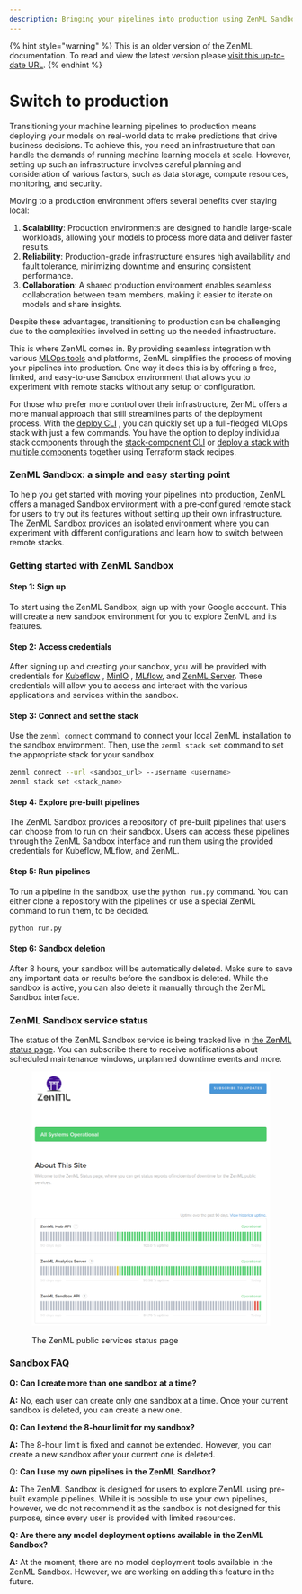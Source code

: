```yaml
---
description: Bringing your pipelines into production using ZenML Sandbox
---
```


{% hint style="warning" %}
This is an older version of the ZenML documentation. To read and view the latest version please [visit this up-to-date URL](https://docs.zenml.io).
{% endhint %}


# Switch to production

Transitioning your machine learning pipelines to production means deploying your models on real-world data to make
predictions that drive business decisions. To achieve this, you need an infrastructure that can handle the demands of
running machine learning models at scale. However, setting up such an infrastructure involves careful planning and
consideration of various factors, such as data storage, compute resources, monitoring, and security.

Moving to a production environment offers several benefits over staying local:

1. **Scalability**: Production environments are designed to handle large-scale workloads, allowing your models to
   process more data and deliver faster results.
2. **Reliability**: Production-grade infrastructure ensures high availability and fault tolerance, minimizing downtime
   and ensuring consistent performance.
3. **Collaboration**: A shared production environment enables seamless collaboration between team members, making it
   easier to iterate on models and share insights.

Despite these advantages, transitioning to production can be challenging due to the complexities involved in setting up
the needed infrastructure.

This is where ZenML comes in. By providing seamless integration with
various [MLOps tools](/docs/book/user-guide/component-guide/integration-overview.md) and platforms, ZenML simplifies the
process of moving your pipelines into production. One way it does this is by offering a free, limited, and easy-to-use 
Sandbox environment that allows you to experiment with remote stacks without any setup or configuration.

For those who prefer more control over their infrastructure, ZenML offers a more manual approach that still streamlines
parts of the deployment process. With
the [deploy CLI](/docs/book/platform-guide/set-up-your-mlops-platform/deploy-and-set-up-a-cloud-stack/deploy-and-set-up-a-cloud-stack.md)
, you can quickly set up a full-fledged MLOps stack with just a few commands. You have the option to deploy individual
stack components through
the [stack-component CLI](/docs/book/platform-guide/set-up-your-mlops-platform/deploy-and-set-up-a-cloud-stack/deploy-a-stack-component.md)
or [deploy a stack with multiple components](/docs/book/platform-guide/set-up-your-mlops-platform/deploy-and-set-up-a-cloud-stack/deploy-a-stack-using-stack-recipes.md)
together using Terraform stack recipes.

### ZenML Sandbox: a simple and easy starting point

To help you get started with moving your pipelines into production, ZenML offers a managed Sandbox environment with a
pre-configured remote stack for users to try out its features without setting up their own infrastructure. The ZenML
Sandbox provides an isolated environment where you can experiment with different configurations and learn how to switch
between remote stacks.

### Getting started with ZenML Sandbox

#### Step 1: Sign up

To start using the ZenML Sandbox, sign up with your Google account. This will create a new sandbox environment for you
to explore ZenML and its features.

#### Step 2: Access credentials

After signing up and creating your sandbox, you will be provided with credentials
for [Kubeflow](/docs/book/user-guide/component-guide/orchestrators/kubeflow.md)
, [MinIO](../component-guide/artifact-stores/s3.md)
, [MLflow](/docs/book/user-guide/component-guide/experiment-trackers/mlflow.md),
and [ZenML Server](connect-to-a-deployed-zenml.md). These
credentials will allow you to access and interact with the various applications and services within the sandbox.

#### Step 3: Connect and set the stack

Use the `zenml connect` command to connect your local ZenML installation to the sandbox environment. Then, use
the `zenml stack set` command to set the appropriate stack for your sandbox.

```bash
zenml connect --url <sandbox_url> --username <username>
zenml stack set <stack_name>
```

#### Step 4: Explore pre-built pipelines

The ZenML Sandbox provides a repository of pre-built pipelines that users can choose from to run on their sandbox. Users
can access these pipelines through the ZenML Sandbox interface and run them using the provided credentials for Kubeflow,
MLflow, and ZenML.

#### Step 5: Run pipelines

To run a pipeline in the sandbox, use the `python run.py` command. You can either clone a repository with the pipelines
or use a special ZenML command to run them, to be decided.

```bash
python run.py
```

#### Step 6: Sandbox deletion

After 8 hours, your sandbox will be automatically deleted. Make sure to save any important data or results before the
sandbox is deleted. While the sandbox is active, you can also delete it manually through the ZenML Sandbox interface.

### ZenML Sandbox service status

The status of the ZenML Sandbox service is being tracked live in [the ZenML status page](https://zenml.statuspage.io/).
You can subscribe there to receive notifications about scheduled maintenance windows, unplanned downtime events and
more.

<figure><img src="../../.gitbook/assets/statuspage.png" alt=""><figcaption><p>The ZenML public services status page</p></figcaption></figure>

### Sandbox FAQ

**Q: Can I create more than one sandbox at a time?**

**A:** No, each user can create only one sandbox at a time. Once your current sandbox is deleted, you can create a new
one.

**Q: Can I extend the 8-hour limit for my sandbox?**

**A:** The 8-hour limit is fixed and cannot be extended. However, you can create a new sandbox after your current one is
deleted.

Q: **Can I use my own pipelines in the ZenML Sandbox?**

**A:** The ZenML Sandbox is designed for users to explore ZenML using pre-built example pipelines. While it is possible
to use your own pipelines, however, we do not recommend it as the sandbox is not designed for this purpose, since every
user is provided with limited resources.

**Q: Are there any model deployment options available in the ZenML Sandbox?**

**A:** At the moment, there are no model deployment tools available in the ZenML Sandbox. However, we are working on
adding this feature in the future.
